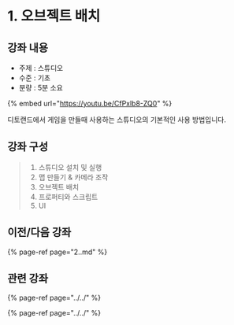 # 1. 오브젝트 배치

## 강좌 내용 

* 주제 : 스튜디오
* 수준 : 기초 
* 분량 : 5분 소요

{% embed url="https://youtu.be/CfPxlb8-ZQ0" %}

디토랜드에서 게임을 만들때 사용하는 스튜디오의 기본적인 사용 방법입니다.



## 강좌 구성

> 1. 스튜디오 설치 및 실행
> 2. 맵 만들기 & 카메라 조작
> 3. 오브젝트 배치
> 4. 프로퍼티와 스크립트
> 5. UI



## 이전/다음 강좌

{% page-ref page="2..md" %}



## 관련 강좌

{% page-ref page="../../" %}

{% page-ref page="../../" %}

